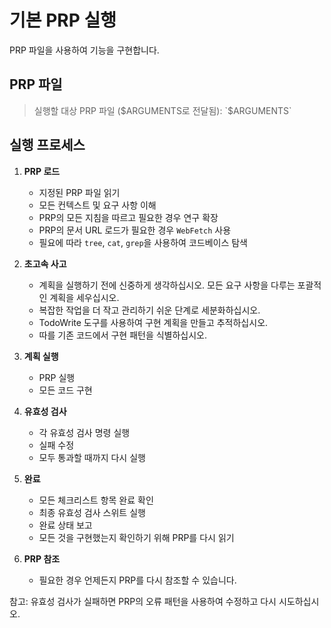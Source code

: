 # 기본 PRP 실행

PRP 파일을 사용하여 기능을 구현합니다.

## PRP 파일
> 실행할 대상 PRP 파일 ($ARGUMENTS로 전달됨):  
`$ARGUMENTS`


## 실행 프로세스

1. **PRP 로드**
   - 지정된 PRP 파일 읽기
   - 모든 컨텍스트 및 요구 사항 이해
   - PRP의 모든 지침을 따르고 필요한 경우 연구 확장
   - PRP의 문서 URL 로드가 필요한 경우 `WebFetch` 사용
   - 필요에 따라 `tree`, `cat`, `grep`을 사용하여 코드베이스 탐색


2. **초고속 사고**
   - 계획을 실행하기 전에 신중하게 생각하십시오. 모든 요구 사항을 다루는 포괄적인 계획을 세우십시오.
   - 복잡한 작업을 더 작고 관리하기 쉬운 단계로 세분화하십시오.
   - TodoWrite 도구를 사용하여 구현 계획을 만들고 추적하십시오.
   - 따를 기존 코드에서 구현 패턴을 식별하십시오.

3. **계획 실행**
   - PRP 실행
   - 모든 코드 구현

4. **유효성 검사**
   - 각 유효성 검사 명령 실행
   - 실패 수정
   - 모두 통과할 때까지 다시 실행

5. **완료**
   - 모든 체크리스트 항목 완료 확인
   - 최종 유효성 검사 스위트 실행
   - 완료 상태 보고
   - 모든 것을 구현했는지 확인하기 위해 PRP를 다시 읽기

6. **PRP 참조**
   - 필요한 경우 언제든지 PRP를 다시 참조할 수 있습니다.

참고: 유효성 검사가 실패하면 PRP의 오류 패턴을 사용하여 수정하고 다시 시도하십시오.
